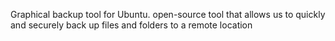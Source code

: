 Graphical backup tool for Ubuntu.
open-source tool that allows us to quickly and securely back up files and folders to a remote location
